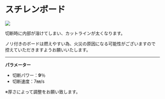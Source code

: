 # スチレンボード

![](/assets/41-1thWZsFL.\_AC\_SL1200\_.jpg)

&#x20;切断時に内部が溶けてしまい、カットラインが太くなります。

ノリ付きのボードは燃えやすい為、火災の原因になる可能性がございますので 控えていただきますようお願いいたします。

****

**パラメーター**

* 切断パワー：**9**％
* 切断速度：7㎜/s

※厚さによって調整をお願い致します。





